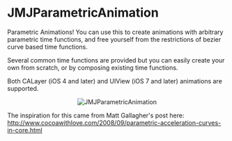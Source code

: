JMJParametricAnimation
==============================

Parametric Animations! You can use this to create animations with arbitrary parametric time functions, and free yourself from the restrictions of bezier curve based time functions.

Several common time functions are provided but you can easily create your own from scratch, or by composing existing time functions.

Both CALayer (iOS 4 and later) and UIView (iOS 7 and later) animations are supported.

<p align="center" >
  <img src="https://raw.github.com/jjackson26/ParametricAnimations/assets/JMJParametricAnimationDemo-screenshot.png" alt="JMJParametricAnimation" title="JMJParametricAnimation">
</p>

The inspiration for this came from Matt Gallagher's post here: http://www.cocoawithlove.com/2008/09/parametric-acceleration-curves-in-core.html 